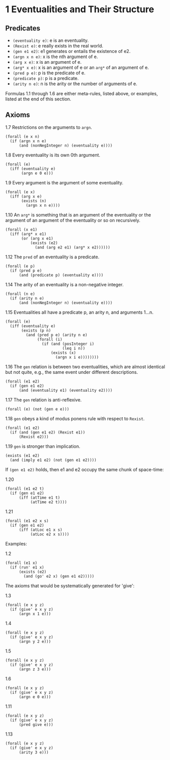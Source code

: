 # 1 Eventualities and Their Structure

## Predicates

- `(eventuality e)`: e is an eventuality.
- `(Rexist e)`: e really exists in the real world.
- `(gen e1 e2)`: e1 generates or entails the existence of e2.
- `(argn x n e)`: x is the nth argument of e.
- `(arg x e)`: x is an argument of e.
- `(arg* x e)`: x is an argument of e or an `arg*` of an argument of e.
- `(pred p e)`: p is the predicate of e.
- `(predicate p)`: p is a predicate.
- `(arity n e)`: n is the arity or the number of arguments of e.

Formulas 1.1 through 1.6 are either meta-rules, listed above, or examples,
listed at the end of this section.

## Axioms

1.7 Restrictions on the arguments to `argn`.

```
(forall (e x n)
  (if (argn x n e)
      (and (nonNegInteger n) (eventuality e))))
```

1.8 Every eventuality is its own 0th argument.

```
(forall (e)
  (iff (eventuality e)
       (argn e 0 e)))
```

1.9 Every argument is the argument of some eventuality.

```
(forall (e x)
  (iff (arg x e)
       (exists (n)
         (argn x n e))))
```

1.10 An `arg*` is something that is an argument of the eventuality or the
argument of an argument of the eventuality or so on recursively.

```
(forall (x e1)
  (iff (arg* x e1)
       (or (arg x e1)
           (exists (e2)
             (and (arg e2 e1) (arg* x e2))))))
```

1.12 The `pred` of an eventuality is a predicate.

```
(forall (e p)
  (if (pred p e)
      (and (predicate p) (eventuality e))))
```

1.14 The arity of an eventuality is a non-negative integer.

```
(forall (n e)
  (if (arity n e)
      (and (nonNegInteger n) (eventuality e))))
```

1.15 Eventualities all have a predicate p, an arity n, and arguments
1...n.

```
(forall (e)
  (iff (eventuality e)
       (exists (p n)
         (and (pred p e) (arity n e)
              (forall (i)
                (if (and (posInteger i)
                         (leq i n))
                    (exists (x)
                      (argn x i e))))))))
```

1.16 The `gen` relation is between two eventualities, which are almost
identical but not quite, e.g., the same event under different
descriptions.

```
(forall (e1 e2)
  (if (gen e1 e2)
      (and (eventuality e1) (eventuality e2))))
```

1.17 The `gen` relation is anti-reflexive.

```
(forall (e) (not (gen e e)))
```

1.18 `gen` obeys a kind of modus ponens rule with respect to `Rexist`.

```
(forall (e1 e2)
  (if (and (gen e1 e2) (Rexist e1))
      (Rexist e2)))
```

1.19 `gen` is stronger than implication.

```
(exists (e1 e2)
  (and (imply e1 e2) (not (gen e1 e2))))
```

If `(gen e1 e2)` holds, then e1 and e2 occupy the same chunk of space-time:

1.20
```
(forall (e1 e2 t)
  (if (gen e1 e2)
      (iff (atTime e1 t)
           (atTime e2 t))))
```

1.21
```
(forall (e1 e2 x s)
  (if (gen e1 e2)
      (iff (atLoc e1 x s)
           (atLoc e2 x s))))
```

Examples:

1.2
```
(forall (e1 x)
  (if (run' e1 x)
      (exists (e2)
        (and (go' e2 x) (gen e1 e2)))))
```

The axioms that would be systematically generated for 'give':

1.3
```
(forall (e x y z)
  (if (give' e x y z)
      (argn x 1 e)))
```

1.4
```
(forall (e x y z)
  (if (give' e x y z)
      (argn y 2 e)))
```

1.5
```
(forall (e x y z)
  (if (give' e x y z)
      (argn z 3 e)))
```

1.6
```
(forall (e x y z)
  (if (give' e x y z)
      (argn e 0 e)))
```

1.11
```
(forall (e x y z)
  (if (give' e x y z)
      (pred give e)))
```

1.13
```
(forall (e x y z)
  (if (give' e x y z)
      (arity 3 e)))
```
